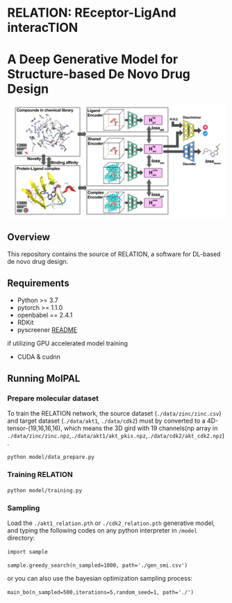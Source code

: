 # RELATION: REceptor-LigAnd interacTION
# A Deep Generative Model for Structure-based De Novo Drug Design

![overview of the architecture of RELATION](/images/figure.png)

## Overview
This repository contains the source of RELATION, a software for DL-based de novo drug design.


## Requirements
- Python >= 3.7
- pytorch >= 1.1.0
- openbabel == 2.4.1
- RDKit
- pyscreener [README](https://github.com/coleygroup/pyscreener)

if utilizing GPU accelerated model training 
- CUDA & cudnn 




## Running MolPAL

### Prepare molecular dataset
To train the RELATION network, the source dataset (`./data/zinc/zinc.csv`) and target dataset (`./data/akt1`, `./data/cdk2`) must by converted to a 4D-tensor-(19,16,16,16), which means the 3D gird with 19 channels(np array in `./data/zinc/zinc.npz`,`./data/akt1/akt_pkis.npz`,`./data/cdk2/akt_cdk2.npz`).
 
 `python model/data_prepare.py`


### Training RELATION

`python model/training.py`




### Sampling

Load the `./akt1_relation.pth` or `./cdk2_relation.pth` generative model, and typing the following codes on any python interpreter   in `/model` directory:

`import sample`  


`sample.greedy_search(n_sampled=1000, path='./gen_smi.csv')`

or you can also use the bayesian optimization sampling process:

`main_bo(n_sampled=500,iterations=5,random_seed=1, path='./')`


